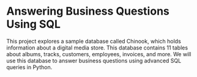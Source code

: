 # Answering Business Questions Using SQL

This project explores a sample database called Chinook, which holds information about a digital media store. This database contains 11 tables about albums, tracks, customers, employees, invoices, and more. We will use this database to answer business questions using advanced SQL queries in Python.